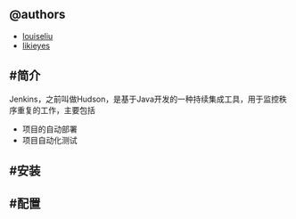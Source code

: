 @authors
----
+ [louiseliu](https://github.com/louiseliu)    
+ [likieyes](https://github.com/likieyes)

#简介
----
Jenkins，之前叫做Hudson，是基于Java开发的一种持续集成工具，用于监控秩序重复的工作，主要包括
  + 项目的自动部署
  + 项目自动化测试
  

#安装
----



#配置
----



